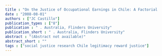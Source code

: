 ```yaml
---
title : "On the Justice of Occupational Earnings in Chile: A Factorial Survey Analysis"
date : "2008-08-01"
authors : ["JC Castillo"]
publication_types : ["8"]
publication : " . Australia, Flinders University"
publication_short : " . Australia, Flinders University"
abstract : "(Abstract not available)"
abstract_short : ""
tags : ["social justice research Chile legitimacy reward justice"]
---
```

